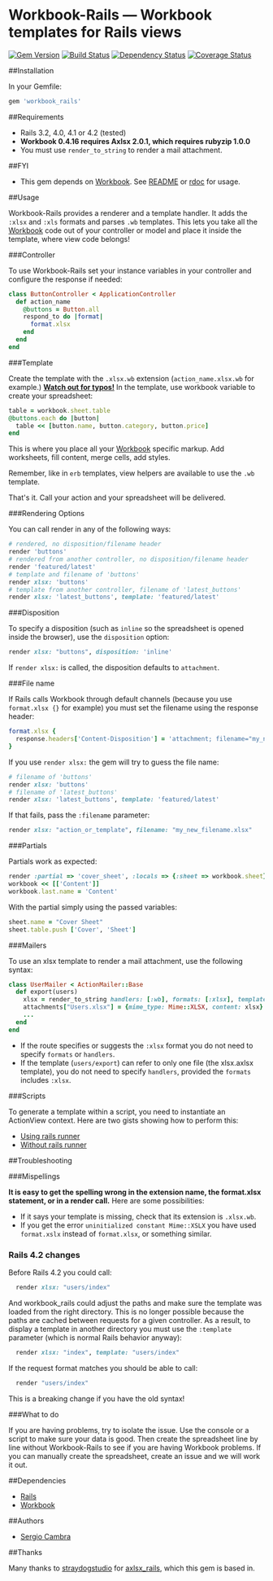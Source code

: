 Workbook-Rails &mdash; Workbook templates for Rails views
===================================================

[![Gem
Version](https://badge.fury.io/rb/workbook_rails.svg)](http://badge.fury.io/rb/workbook_rails)
[![Build Status](https://secure.travis-ci.org/Programatica/workbook_rails.png?branch=master)](http://travis-ci.org/Programatica/workbook_rails)
[![Dependency Status](https://gemnasium.com/Programatica/workbook_rails.png?branch=master)](https://gemnasium.com/Programatica/workbook_rails)
[![Coverage
Status](https://coveralls.io/repos/Programatica/workbook_rails/badge.png)](https://coveralls.io/r/Programatica/workbook_rails)


##Installation

In your Gemfile:

```ruby
gem 'workbook_rails'
```

##Requirements

* Rails 3.2, 4.0, 4.1 or 4.2 (tested)
* **Workbook 0.4.16 requires Axlsx 2.0.1, which requires rubyzip 1.0.0**
* You must use `render_to_string` to render a mail attachment.

##FYI

* This gem depends on [Workbook](https://github.com/murb/workbook). See [README](https://github.com/murb/workbook) or [rdoc](http://www.rubydoc.info/github/murb/workbook) for usage.

##Usage

Workbook-Rails provides a renderer and a template handler. It adds the `:xlsx` and `:xls` formats and parses `.wb` templates. This lets you take all the [Workbook](https://github.com/murb/workbook) code out of your controller or model and place it inside the template, where view code belongs!

###Controller

To use Workbook-Rails set your instance variables in your controller and configure the response if needed:

```ruby
class ButtonController < ApplicationController
  def action_name
    @buttons = Button.all
    respond_to do |format|
      format.xlsx
    end
  end
end
```

###Template

Create the template with the `.xlsx.wb` extension (`action_name.xlsx.wb` for example.) [**Watch out for typos!**](#troubleshooting) In the template, use workbook variable to create your spreadsheet:

```ruby
table = workbook.sheet.table
@buttons.each do |button|
  table << [button.name, button.category, button.price]
end
```

This is where you place all your [Workbook](https://github.com/murb/workbook) specific markup. Add worksheets, fill content, merge cells, add styles.

Remember, like in `erb` templates, view helpers are available to use the `.wb` template.

That's it. Call your action and your spreadsheet will be delivered.

###Rendering Options

You can call render in any of the following ways:

```ruby
# rendered, no disposition/filename header
render 'buttons'
# rendered from another controller, no disposition/filename header
render 'featured/latest'
# template and filename of 'buttons'
render xlsx: 'buttons'
# template from another controller, filename of 'latest_buttons'
render xlsx: 'latest_buttons', template: 'featured/latest'
```

###Disposition

To specify a disposition (such as `inline` so the spreadsheet is opened inside the browser), use the `disposition` option:

```ruby
render xlsx: "buttons", disposition: 'inline'
```

If `render xlsx:` is called, the disposition defaults to `attachment`.

###File name

If Rails calls Workbook through default channels (because you use `format.xlsx {}` for example) you must set the filename using the response header:

```ruby
format.xlsx {
  response.headers['Content-Disposition'] = 'attachment; filename="my_new_filename.xlsx"'
}
```

If you use `render xlsx:` the gem will try to guess the file name:

```ruby
# filename of 'buttons'
render xlsx: 'buttons'
# filename of 'latest_buttons'
render xlsx: 'latest_buttons', template: 'featured/latest'
```

If that fails, pass the `:filename` parameter:

```ruby
render xlsx: "action_or_template", filename: "my_new_filename.xlsx"
```

###Partials

Partials work as expected:

```ruby
render :partial => 'cover_sheet', :locals => {:sheet => workbook.sheet}
workbook << [['Content']]
workbook.last.name = 'Content'
```

With the partial simply using the passed variables:

```ruby
sheet.name = "Cover Sheet"
sheet.table.push ['Cover', 'Sheet']
```

###Mailers

To use an xlsx template to render a mail attachment, use the following syntax:

```ruby
class UserMailer < ActionMailer::Base
  def export(users)
    xlsx = render_to_string handlers: [:wb], formats: [:xlsx], template: "users/export", locals: {users: users}
    attachments["Users.xlsx"] = {mime_type: Mime::XLSX, content: xlsx}
    ...
  end
end
```

* If the route specifies or suggests the `:xlsx` format you do not need to specify `formats` or `handlers`.
* If the template (`users/export`) can refer to only one file (the xlsx.axlsx template), you do not need to specify `handlers`, provided the `formats` includes `:xlsx`.

###Scripts

To generate a template within a script, you need to instantiate an ActionView context. Here are two gists showing how to perform this:

* [Using rails runner](https://gist.github.com/straydogstudio/323139591f2cc5d48fbc)
* [Without rails runner](https://gist.github.com/straydogstudio/dceb775ead81470cea70)

##Troubleshooting

###Mispellings

**It is easy to get the spelling wrong in the extension name, the format.xlsx statement, or in a render call.** Here are some possibilities:

* If it says your template is missing, check that its extension is `.xlsx.wb`.
* If you get the error `uninitialized constant Mime::XSLX` you have used `format.xslx` instead of `format.xlsx`, or something similar.

### Rails 4.2 changes

Before Rails 4.2 you could call:

```ruby
  render xlsx: "users/index"
```

And workbook_rails could adjust the paths and make sure the template was loaded from the right directory. This is no longer possible because the paths are cached between requests for a given controller. As a result, to display a template in another directory you must use the `:template` parameter (which is normal Rails behavior anyway):

```ruby
  render xlsx: "index", template: "users/index"
```

If the request format matches you should be able to call:

```ruby
  render "users/index"
```

This is a breaking change if you have the old syntax!

###What to do

If you are having problems, try to isolate the issue. Use the console or a script to make sure your data is good. Then create the spreadsheet line by line without Workbook-Rails to see if you are having Workbook problems. If you can manually create the spreadsheet, create an issue and we will work it out.

##Dependencies

- [Rails](https://github.com/rails/rails)
- [Workbook](https://github.com/murb/workbook)

##Authors

* [Sergio Cambra](https://github.com/scambra)

##Thanks

Many thanks to [straydogstudio](https://github.com/straydogstudio) for [axlsx_rails](https://github.com/straydogstudio/axlsx_rails), which this gem is based in.
